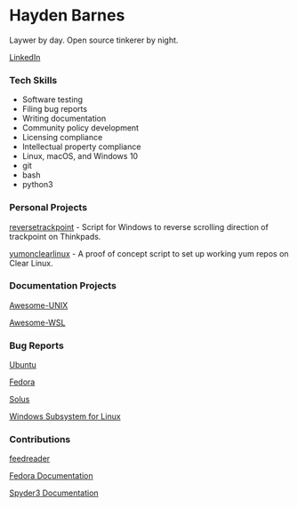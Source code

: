 # Hayden Barnes

Laywer by day. Open source tinkerer by night.

[LinkedIn](https://www.linkedin.com/in/thbarnes)

### Tech Skills

* Software testing
* Filing bug reports
* Writing documentation
* Community policy development
* Licensing compliance
* Intellectual property compliance
* Linux, macOS, and Windows 10
* git
* bash
* python3

### Personal Projects

[reversetrackpoint](https://github.com/sirredbeard/reversetrackpoint) - Script for Windows to reverse scrolling direction of trackpoint on Thinkpads.

[yumonclearlinux](https://github.com/sirredbeard/yumonclearlinux) - A proof of concept script to set up working yum repos on Clear Linux.

### Documentation Projects

[Awesome-UNIX](https://github.com/sirredbeard/Awesome-UNIX)

[Awesome-WSL](https://github.com/sirredbeard/Awesome-WSL)

### Bug Reports

[Ubuntu](https://bugs.launchpad.net/ubuntu/+bugs?search=Search&field.bug_reporter=recalcitrantowl)

[Fedora](https://bugzilla.redhat.com/buglist.cgi?bug_status=NEW&bug_status=VERIFIED&bug_status=ASSIGNED&bug_status=MODIFIED&bug_status=ON_DEV&bug_status=ON_QA&bug_status=RELEASE_PENDING&bug_status=POST&email1=recalcitrantowl%40gmail.com&emailassigned_to1=1&emailcc1=1&emailreporter1=1&emailtype1=exact&list_id=8886617
)

[Solus](https://dev.solus-project.com/p/sirredbeard/)

[Windows Subsystem for Linux](https://github.com/Microsoft/WSL/issues/3249)

### Contributions

[feedreader](https://github.com/jangernert/FeedReader/commits?author=sirredbeard&since=2018-04-01T04:00:00Z&until=2018-05-01T04:00:00Z)

[Fedora Documentation](https://docs.fedoraproject.org/quick-docs/en-US/installing-spotify.html)

[Spyder3 Documentation](https://github.com/spyder-ide/spyder-docs/pull/47)
